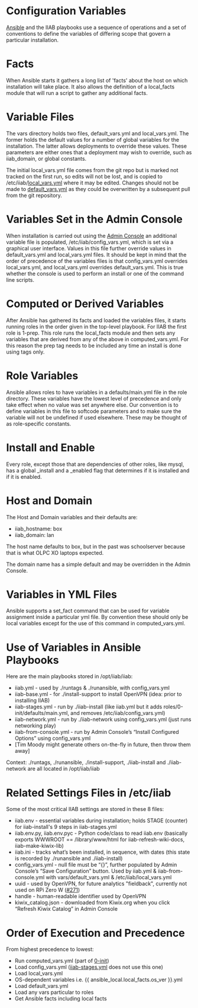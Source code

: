 Configuration Variables
=======================

[Ansible](https://en.wikipedia.org/wiki/Ansible_(software)) and the IIAB playbooks use a sequence of operations and a set of conventions to define the variables of differing scope that govern a particular installation.

Facts
=====

When Ansible starts it gathers a long list of 'facts' about the host on which installation will take place.  It also allows the definition of a local_facts module that will run a script to gather any additional facts.

Variable Files
==============

The vars directory holds two files, default_vars.yml and local_vars.yml.  The former holds the default values for a number of global variables for the installation.  The latter allows deployments to override these values.  These parameters are either ones that a deployment may wish to override, such as iiab_domain, or global constants.

The initial local_vars.yml file comes from the git repo but is marked not tracked on the first run, so edits will not be lost, and is copied to /etc/iiab/[local_vars.yml](http://wiki.laptop.org/go/IIAB/FAQ#What_is_local_vars.yml_and_how_do_I_customize_it.3F) where it may be edited.  Changes should not be made to [default_vars.yml](https://github.com/iiab/iiab/blob/master/vars/default_vars.yml) as they could be overwritten by a subsequent pull from the git repository.

Variables Set in the Admin Console
==================================

When installation is carried out using the [Admin Console](http://FAQ.IIAB.IO#What_are_the_default_passwords.3F) an additional variable file is populated, /etc/iiab/config_vars.yml, which is set via a graphical user interface.  Values in this file further override values in default_vars.yml and local_vars.yml files.  It should be kept in mind that the order of precedence of the variables files is that config_vars.yml overrides local_vars.yml, and local_vars.yml overrides default_vars.yml.  This is true whether the console is used to perform an install or one of the command line scripts.

Computed or Derived Variables
=============================

After Ansible has gathered its facts and loaded the variables files, it starts running roles in the order given in the top-level playbook.  For IIAB the first role is 1-prep. This role runs the local_facts module and then sets any variables that are derived from any of the above in computed_vars.yml.  For this reason the prep tag needs to be included any time an install is done using tags only.

Role Variables
==============

Ansible allows roles to have variables in a defaults/main.yml file in the role directory.  These variables have the lowest level of precedence and only take effect when no value was set anywhere else.  Our convention is to define variables in this file to softcode parameters and to make sure the variable will not be undefined if used elsewhere.  These may be thought of as role-specific constants.

Install and Enable
==================

Every role, except those that are dependencies of other roles, like mysql, has a global <role name>_install and a <role name>_enabled flag that determines if it is installed and if it is enabled.

Host and Domain
===============

The Host and Domain variables and their defaults are:

* iiab_hostname: box
* iiab_domain: lan

The host name defaults to box, but in the past was schoolserver because that is what OLPC XO laptops expected.

The domain name has a simple default and may be overridden in the Admin Console.

Variables in YML Files
======================

Ansible supports a set_fact command that can be used for variable assignment inside a particular yml file.  By convention these should only be local variables except for the use of this command in computed_vars.yml.

Use of Variables in Ansible Playbooks
=====================================

Here are the main playbooks stored in /opt/iiab/iiab:

* iiab.yml - used by ./runtags & ./runansible, with config_vars.yml
* iiab-base.yml - for ./install-support to install OpenVPN (idea: prior to installing IIAB)
* iiab-stages.yml - run by ./iiab-install (like iiab.yml but it adds roles/0-init/defaults/main.yml, and removes /etc/iiab/config_vars.yml)
* iiab-network.yml - run by ./iiab-network using config_vars.yml (just runs networking play)
* iiab-from-console.yml - run by Admin Console’s “Install Configured Options” using config_vars.yml
* [Tim Moody might generate others on-the-fly in future, then throw them away]

Context: ./runtags, ./runansible, ./install-support, ./iiab-install and ./iiab-network are all located in /opt/iiab/iiab

Related Settings Files in /etc/iiab
===================================

Some of the most critical IIAB settings are stored in these 8 files:

* iiab.env - essential variables during installation; holds STAGE (counter) for iiab-install's 9 steps in iiab-stages.yml
* iiab.env.py, iiab.env.pyc - Python code/class to read iiab.env (basically exports WWWROOT == /library/www/html for iiab-refresh-wiki-docs, iiab-make-kiwix-lib)
* iiab.ini - tracks what’s been installed, in sequence, with dates (this state is recorded by ./runansible and ./iiab-install)
* config_vars.yml - null file must be “{}”, further populated by Admin Console’s “Save Configuration” button.  Used by iiab.yml & iiab-from-console.yml with vars/default_vars.yml & /etc/iiab/local_vars.yml
* uuid - used by OpenVPN, for future analytics "fieldback", currently not used on RPi Zero W ([#271](https://github.com/iiab/iiab/pull/271))
* handle - human-readable identifier used by OpenVPN
* kiwix_catalog.json - downloaded from Kiwix.org when you click “Refresh Kiwix Catalog” in Admin Console

Order of Execution and Precedence
=================================

From highest precedence to lowest:

* Run computed_vars.yml (part of [0-init](https://github.com/iiab/iiab/tree/master/roles/0-init))
* Load config_vars.yml ([iiab-stages.yml](https://github.com/iiab/iiab/blob/master/iiab-stages.yml) does not use this one)
* Load local_vars.yml
* OS-dependent variables i.e. {{ ansible_local.local_facts.os_ver }}.yml
* Load default_vars.yml
* Load any vars particular to roles
* Get Ansible facts including local facts